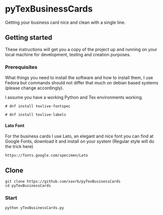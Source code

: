 # pyTexBusinessCards

Getting your business card nice and clean with a single line.


## Getting started
These instructions will get you a copy of the project up and running on your local machine for development, testing and creation purposes. 

### Prerequisites

What things you need to install the software and how to install them, I use Fedora but commands should not differ that much on debian based systems (please change accordingly).

I assume you have a working Python and Tex environments working.

```shell
# dnf install texlive-fontspec

# dnf install texlive-labels

```

#### Lato Font

For the business cards I use Lato, an elegant and nice font you can find at Google Fonts, download it and install on your system (Regular style will do the trick here)

```
https://fonts.google.com/specimen/Lato
```



## Clone

```shell
git clone https://github.com/xavrb/pyTexBusinessCards
cd pyTexBusinessCards
```

### Start

```shell
python yTexBusinessCards.py
```


